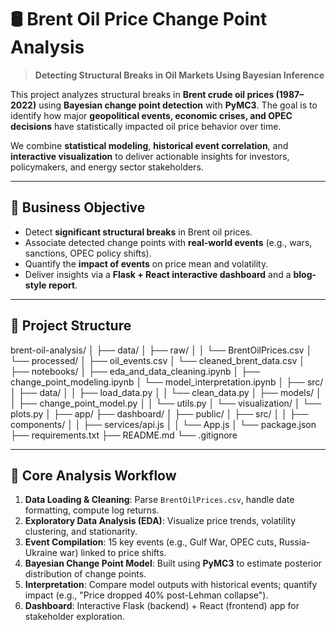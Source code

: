 # 🛢️ Brent Oil Price Change Point Analysis

> **Detecting Structural Breaks in Oil Markets Using Bayesian Inference**

This project analyzes structural breaks in **Brent crude oil prices (1987–2022)** using **Bayesian change point detection** with **PyMC3**. The goal is to identify how major **geopolitical events, economic crises, and OPEC decisions** have statistically impacted oil price behavior over time.

We combine **statistical modeling**, **historical event correlation**, and **interactive visualization** to deliver actionable insights for investors, policymakers, and energy sector stakeholders.

---

## 🎯 Business Objective

- Detect **significant structural breaks** in Brent oil prices.
- Associate detected change points with **real-world events** (e.g., wars, sanctions, OPEC policy shifts).
- Quantify the **impact of events** on price mean and volatility.
- Deliver insights via a **Flask + React interactive dashboard** and a **blog-style report**.

---

## 📂 Project Structure
brent-oil-analysis/
│
├── data/
│ ├── raw/
│ │ └── BrentOilPrices.csv
│ └── processed/
│ ├── oil_events.csv
│ └── cleaned_brent_data.csv
│
├── notebooks/
│ ├── eda_and_data_cleaning.ipynb
│ ├── change_point_modeling.ipynb
│ └── model_interpretation.ipynb
│
├── src/
│ ├── data/
│ │ ├── load_data.py
│ │ └── clean_data.py
│ ├── models/
│ │ ├── change_point_model.py
│ │ └── utils.py
│ └── visualization/
│ └── plots.py
│
├── app/
├── dashboard/
│ ├── public/
│ ├── src/
│ │ ├── components/
│ │ ├── services/api.js
│ │ └── App.js
│ └── package.json
├── requirements.txt
├── README.md
└── .gitignore


---

## 🧪 Core Analysis Workflow

1. **Data Loading & Cleaning**: Parse `BrentOilPrices.csv`, handle date formatting, compute log returns.
2. **Exploratory Data Analysis (EDA)**: Visualize price trends, volatility clustering, and stationarity.
3. **Event Compilation**: 15 key events (e.g., Gulf War, OPEC cuts, Russia-Ukraine war) linked to price shifts.
4. **Bayesian Change Point Model**: Built using **PyMC3** to estimate posterior distribution of change points.
5. **Interpretation**: Compare model outputs with historical events; quantify impact (e.g., "Price dropped 40% post-Lehman collapse").
6. **Dashboard**: Interactive Flask (backend) + React (frontend) app for stakeholder exploration.
